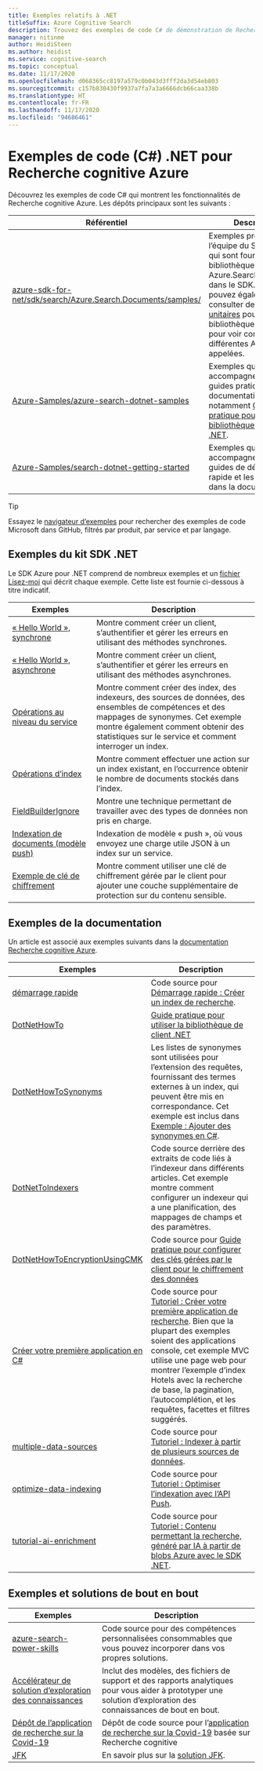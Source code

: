 ```yaml
---
title: Exemples relatifs à .NET
titleSuffix: Azure Cognitive Search
description: Trouvez des exemples de code C# de démonstration de Recherche cognitive Azure qui utilisent les bibliothèques de client .NET.
manager: nitinme
author: HeidiSteen
ms.author: heidist
ms.service: cognitive-search
ms.topic: conceptual
ms.date: 11/17/2020
ms.openlocfilehash: d068365cc8197a579c0b043d3fff2da3d54eb803
ms.sourcegitcommit: c157b830430f9937a7fa7a3a6666dcb66caa338b
ms.translationtype: HT
ms.contentlocale: fr-FR
ms.lasthandoff: 11/17/2020
ms.locfileid: "94686461"
---
```

# <a name="net-c-code-samples-for-azure-cognitive-search"></a>Exemples de code (C#) .NET pour Recherche cognitive Azure

Découvrez les exemples de code C# qui montrent les fonctionnalités de Recherche cognitive Azure. Les dépôts principaux sont les suivants :

| Référentiel | Description |
|------------|-------------|
| [azure-sdk-for-net/sdk/search/Azure.Search.Documents/samples/](https://github.com/Azure/azure-sdk-for-net/tree/master/sdk/search/Azure.Search.Documents/samples) | Exemples produits par l’équipe du SDK Azure qui sont fournis avec la bibliothèque de client Azure.Search.Documents dans le SDK. Vous pouvez également consulter des [tests unitaires](https://github.com/Azure/azure-sdk-for-net/tree/master/sdk/search/Azure.Search.Documents/tests) pour la bibliothèque de client pour voir comment différentes API sont appelées. |
| [Azure-Samples/azure-search-dotnet-samples](https://github.com/Azure-Samples/azure-search-dotnet-samples) | Exemples qui accompagnent les guides pratiques dans la documentation, notamment [Guide pratique pour utiliser la bibliothèque de client .NET](search-howto-dotnet-sdk.md).|
| [Azure-Samples/search-dotnet-getting-started](https://github.com/Azure-Samples/search-dotnet-getting-started) | Exemples qui accompagnent les guides de démarrage rapide et les tutoriels dans la documentation.|

> [!Tip]
> Essayez le [navigateur d’exemples](/samples/browse/?languages=csharp&products=azure-cognitive-search) pour rechercher des exemples de code Microsoft dans GitHub, filtrés par produit, par service et par langage.

## <a name="net-sdk-samples"></a>Exemples du kit SDK .NET

Le SDK Azure pour .NET comprend de nombreux exemples et un [fichier Lisez-moi](https://github.com/Azure/azure-sdk-for-net/blob/master/sdk/search/Azure.Search.Documents/samples/README.md) qui décrit chaque exemple. Cette liste est fournie ci-dessous à titre indicatif.

| Exemples | Description |
|---------|-------------|
| [« Hello World », synchrone](https://github.com/Azure/azure-sdk-for-net/blob/master/sdk/search/Azure.Search.Documents/samples/Sample01a_HelloWorld.md) | Montre comment créer un client, s’authentifier et gérer les erreurs en utilisant des méthodes synchrones.|
| [« Hello World », asynchrone](https://github.com/Azure/azure-sdk-for-net/blob/master/sdk/search/Azure.Search.Documents/samples/Sample01b_HelloWorldAsync.md) | Montre comment créer un client, s’authentifier et gérer les erreurs en utilisant des méthodes asynchrones.  |
| [Opérations au niveau du service](https://github.com/Azure/azure-sdk-for-net/blob/master/sdk/search/Azure.Search.Documents/samples/Sample02_Service.md) | Montre comment créer des index, des indexeurs, des sources de données, des ensembles de compétences et des mappages de synonymes. Cet exemple montre également comment obtenir des statistiques sur le service et comment interroger un index.  |
| [Opérations d’index](https://github.com/Azure/azure-sdk-for-net/blob/master/sdk/search/Azure.Search.Documents/samples/Sample03_Index.md) | Montre comment effectuer une action sur un index existant, en l’occurrence obtenir le nombre de documents stockés dans l’index.  |
| [FieldBuilderIgnore](https://github.com/Azure/azure-sdk-for-net/blob/master/sdk/search/Azure.Search.Documents/samples/Sample04_FieldBuilderIgnore.md) | Montre une technique permettant de travailler avec des types de données non pris en charge.  |
| [Indexation de documents (modèle push)](https://github.com/Azure/azure-sdk-for-net/blob/master/sdk/search/Azure.Search.Documents/samples/Sample05_IndexingDocuments.md) | Indexation de modèle « push », où vous envoyez une charge utile JSON à un index sur un service.   |
| [Exemple de clé de chiffrement](https://github.com/Azure/azure-sdk-for-net/blob/master/sdk/search/Azure.Search.Documents/samples/Sample06_EncryptedIndex.md) | Montre comment utiliser une clé de chiffrement gérée par le client pour ajouter une couche supplémentaire de protection sur du contenu sensible.  |

## <a name="documentation-samples"></a>Exemples de la documentation

Un article est associé aux exemples suivants dans la [documentation Recherche cognitive Azure](https://docs.microsoft.com/azure/search/).

| Exemples | Description |
|---------|-------------|
| [démarrage rapide](https://github.com/Azure-Samples/azure-search-dotnet-samples/tree/master/quickstart) | Code source pour [Démarrage rapide : Créer un index de recherche](search-get-started-dotnet.md).  |
| [DotNetHowTo](https://github.com/Azure-Samples/search-dotnet-getting-started/tree/master/DotNetHowTo)  | [Guide pratique pour utiliser la bibliothèque de client .NET](search-howto-dotnet-sdk.md) |
| [DotNetHowToSynonyms](https://github.com/Azure-Samples/search-dotnet-getting-started/tree/master/DotNetHowToSynonyms)  | Les listes de synonymes sont utilisées pour l’extension des requêtes, fournissant des termes externes à un index, qui peuvent être mis en correspondance. Cet exemple est inclus dans [Exemple : Ajouter des synonymes en C#](search-synonyms-tutorial-sdk.md). |
| [DotNetToIndexers](https://github.com/Azure-Samples/search-dotnet-getting-started/tree/master/DotNetHowToIndexers) | Code source derrière des extraits de code liés à l’indexeur dans différents articles. Cet exemple montre comment configurer un indexeur qui a une planification, des mappages de champs et des paramètres.  |
| [DotNetHowToEncryptionUsingCMK](https://github.com/Azure-Samples/search-dotnet-getting-started/tree/master/DotNetHowToEncryptionUsingCMK)  | Code source pour [Guide pratique pour configurer des clés gérées par le client pour le chiffrement des données](search-security-manage-encryption-keys.md) |
| [Créer votre première application en C#](https://github.com/Azure-Samples/azure-search-dotnet-samples/tree/master/create-first-app/v11) |  Code source pour [Tutoriel : Créer votre première application de recherche](tutorial-csharp-create-first-app.md). Bien que la plupart des exemples soient des applications console, cet exemple MVC utilise une page web pour montrer l’exemple d’index Hotels avec la recherche de base, la pagination, l’autocomplétion, et les requêtes, facettes et filtres suggérés. |
| [multiple-data-sources](https://github.com/Azure-Samples/azure-search-dotnet-samples/tree/master/multiple-data-sources)  | Code source pour [Tutoriel : Indexer à partir de plusieurs sources de données](tutorial-multiple-data-sources.md). |
|  [optimize-data-indexing](https://github.com/Azure-Samples/azure-search-dotnet-samples/tree/master/optimize-data-indexing) | Code source pour [Tutoriel : Optimiser l’indexation avec l’API Push](tutorial-optimize-indexing-push-api.md).  |
| [tutorial-ai-enrichment](https://github.com/Azure-Samples/azure-search-dotnet-samples/tree/master/tutorial-ai-enrichment)  | Code source pour [Tutoriel : Contenu permettant la recherche, généré par IA à partir de blobs Azure avec le SDK .NET](cognitive-search-tutorial-blob-dotnet.md).  |

## <a name="standalone-samples-and-solutions"></a>Exemples et solutions de bout en bout

| Exemples | Description |
|---------|-------------|
| [azure-search-power-skills](https://github.com/Azure-Samples/azure-search-power-skills)  | Code source pour des compétences personnalisées consommables que vous pouvez incorporer dans vos propres solutions.  |
| [Accélérateur de solution d’exploration des connaissances](https://docs.microsoft.com/samples/azure-samples/azure-search-knowledge-mining/azure-search-knowledge-mining/) | Inclut des modèles, des fichiers de support et des rapports analytiques pour vous aider à prototyper une solution d’exploration des connaissances de bout en bout.  |
| [Dépôt de l’application de recherche sur la Covid-19](https://github.com/liamca/covid19search) | Dépôt de code source pour l’[application de recherche sur la Covid-19](https://covid19search.azurewebsites.net/) basée sur Recherche cognitive |
| [JFK](https://github.com/Microsoft/AzureSearch_JFK_Files) | En savoir plus sur la [solution JFK](https://www.microsoft.com/ai/ai-lab-jfk-files). |